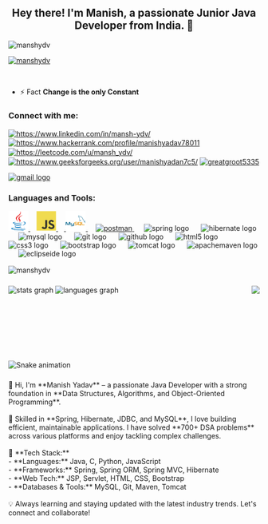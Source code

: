<h2 align="center">Hey there! I'm Manish, a passionate Junior Java Developer from India. 🤗</h2>

<p align="left"> <img src="https://komarev.com/ghpvc/?username=manshydv&label=Profile%20views&color=0e75b6&style=flat" alt="manshydv" /> </p>

<p align="left"> <a href="https://github.com/ryo-ma/github-profile-trophy"><img src="https://github-profile-trophy.vercel.app/?username=manshydv" alt="manshydv" /></a> </p>

<p align="left"> <a href="https://twitter.com/" target="blank"><img src="https://img.shields.io/twitter/follow/?logo=twitter&style=for-the-badge" alt="" /></a> </p>



- ⚡ Fact **Change is the only Constant**

<h3 align="left">Connect with me:</h3>
<p align="left">
<a href="https://linkedin.com/in/https://www.linkedin.com/in/mansh-ydv/" target="blank"><img align="center" src="https://raw.githubusercontent.com/rahuldkjain/github-profile-readme-generator/master/src/images/icons/Social/linked-in-alt.svg" alt="https://www.linkedin.com/in/mansh-ydv/" height="30" width="40" /></a>
<a href="https://www.hackerrank.com/https://www.hackerrank.com/profile/manishyadav78011" target="blank"><img align="center" src="https://raw.githubusercontent.com/rahuldkjain/github-profile-readme-generator/master/src/images/icons/Social/hackerrank.svg" alt="https://www.hackerrank.com/profile/manishyadav78011" height="30" width="40" /></a>
<a href="https://www.leetcode.com/https://leetcode.com/u/mansh_ydv/" target="blank"><img align="center" src="https://raw.githubusercontent.com/rahuldkjain/github-profile-readme-generator/master/src/images/icons/Social/leet-code.svg" alt="https://leetcode.com/u/mansh_ydv/" height="30" width="40" /></a>
<a href="https://auth.geeksforgeeks.org/user/https://www.geeksforgeeks.org/user/manishyadan7c5/" target="blank"><img align="center" src="https://raw.githubusercontent.com/rahuldkjain/github-profile-readme-generator/master/src/images/icons/Social/geeks-for-geeks.svg" alt="https://www.geeksforgeeks.org/user/manishyadan7c5/" height="30" width="40" /></a>
<a href="https://discord.gg/greatgroot5335" target="blank"><img align="center" src="https://raw.githubusercontent.com/rahuldkjain/github-profile-readme-generator/master/src/images/icons/Social/discord.svg" alt="greatgroot5335" height="30" width="40" /></a>
  <div align="left">
  <a href="manishyadav.profdev@gmail.com" target="_blank">
    <img src="https://img.shields.io/static/v1?message=Gmail&logo=gmail&label=&color=D14836&logoColor=white&labelColor=&style=for-the-badge" height="35" alt="gmail logo"  />
  </a>
</div>
</p>


<h3 align="left">Languages and Tools:</h3>
<p align="left">  <a href="https://www.java.com" target="_blank" rel="noreferrer"><img src="https://raw.githubusercontent.com/devicons/devicon/master/icons/java/java-original.svg" alt="java" width="40" height="40"/> </a> &nbsp;&nbsp;&nbsp;<a href="https://developer.mozilla.org/en-US/docs/Web/JavaScript" target="_blank" rel="noreferrer"><img src="https://raw.githubusercontent.com/devicons/devicon/master/icons/javascript/javascript-original.svg" alt="javascript" width="40" height="40"/> </a> &nbsp;&nbsp;&nbsp;<a href="https://www.mysql.com/" target="_blank" rel="noreferrer"> <img src="https://raw.githubusercontent.com/devicons/devicon/master/icons/mysql/mysql-original-wordmark.svg" alt="mysql" width="40" height="40"/> </a>&nbsp;&nbsp;&nbsp; <a href="https://postman.com" target="_blank" rel="noreferrer"> <img src="https://www.vectorlogo.zone/logos/getpostman/getpostman-icon.svg" alt="postman" width="40" height="40"/> </a>&nbsp; &nbsp;&nbsp;
  <img src="https://img.shields.io/badge/Spring-6DB33F?logo=spring&logoColor=black&style=for-the-badge" height="30" alt="spring logo"  />
  <img width="12" />&nbsp;
  <img src="https://skillicons.dev/icons?i=hibernate" height="30" alt="hibernate logo"  />
  <img width="12" />&nbsp;
  <img src="https://cdn.jsdelivr.net/gh/devicons/devicon/icons/mysql/mysql-original.svg" height="30" alt="mysql logo"  />
  <img width="12" />&nbsp;
  <img src="https://cdn.simpleicons.org/git/F05032" height="30" alt="git logo"  />
  <img width="12" />&nbsp;
  <img src="https://skillicons.dev/icons?i=github" height="30" alt="github logo"  />
  <img width="12" />&nbsp;
  <img src="https://cdn.jsdelivr.net/gh/devicons/devicon/icons/html5/html5-original.svg" height="30" alt="html5 logo"  />
  <img width="12" />&nbsp;
  <img src="https://cdn.jsdelivr.net/gh/devicons/devicon/icons/css3/css3-original.svg" height="30" alt="css3 logo"  />
  <img width="12" />&nbsp;
  <img src="https://cdn.jsdelivr.net/gh/devicons/devicon/icons/bootstrap/bootstrap-original.svg" height="30" alt="bootstrap logo"  />
  <img width="12" />&nbsp;
  <img src="https://cdn.jsdelivr.net/gh/devicons/devicon/icons/tomcat/tomcat-original.svg" height="30" alt="tomcat logo"  />
  <img width="12" />&nbsp;
  <img src="https://skillicons.dev/icons?i=maven" height="30" alt="apachemaven logo"  />
  <img width="12" />&nbsp;
  <img src="https://skillicons.dev/icons?i=eclipse" height="30" alt="eclipseide logo"  />&nbsp;
</p>

<p><img align="center" src="https://github-readme-streak-stats.herokuapp.com/?user=manshydv&" alt="manshydv" /></p>




###

<div align="left">
  <img src="https://github-readme-stats.vercel.app/api?username=ManshYDV&hide_title=false&hide_rank=false&show_icons=true&include_all_commits=true&count_private=true&disable_animations=false&theme=dracula&locale=en&hide_border=false" height="150" alt="stats graph"  />
  <img src="https://github-readme-stats.vercel.app/api/top-langs?username=ManshYDV&locale=en&hide_title=false&layout=compact&card_width=320&langs_count=5&theme=dracula&hide_border=false" height="150" alt="languages graph"  />
  <img align="right" height="150" src="https://media2.giphy.com/media/v1.Y2lkPTc5MGI3NjExbW40bjhja2xwNjZ3OGd2endkd2ZnN2pyZ21qcTl4bjYyeGNqcjRuaiZlcD12MV9pbnRlcm5hbF9naWZfYnlfaWQmY3Q9Zw/F2scZYdqkJYRuhIdwy/giphy.gif"  />
</div>

###



###



###


###

<br clear="both">
<picture>
  <source media="(prefers-color-scheme: dark)" srcset="https://raw.githubusercontent.com/ManshYDV/ManshYDV/output/github-snake-dark.svg" />
  <source media="(prefers-color-scheme: light)" srcset="https://raw.githubusercontent.com/ManshYDV/ManshYDV/output/github-snake.svg" />
<img src="https://raw.githubusercontent.com/ManshYDV/ManshYDV/output/snake.svg" alt="Snake animation" />
</picture>

###

<p align="left">👋 Hi, I'm **Manish Yadav** – a passionate Java Developer with a strong foundation in **Data Structures, Algorithms, and Object-Oriented Programming**.  <br><br>🚀 Skilled in **Spring, Hibernate, JDBC, and MySQL**, I love building efficient, maintainable applications. I have solved **700+ DSA problems** across various platforms and enjoy tackling complex challenges.  <br><br>🎯 **Tech Stack:**  <br>- **Languages:** Java, C, Python, JavaScript  <br>- **Frameworks:** Spring, Spring ORM, Spring MVC, Hibernate  <br>- **Web Tech:** JSP, Servlet, HTML, CSS, Bootstrap  <br>- **Databases & Tools:** MySQL, Git, Maven, Tomcat  <br><br>💡 Always learning and staying updated with the latest industry trends. Let's connect and collaborate!</p>

###


